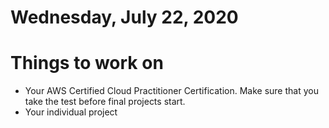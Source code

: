 Wednesday, July 22, 2020
======================
# Things to work on
- Your AWS Certified Cloud Practitioner Certification. Make sure that you take the test before final projects start.
- Your individual project
